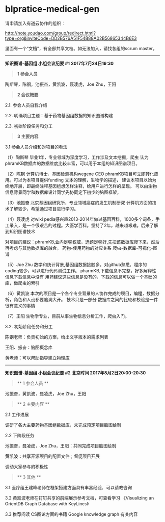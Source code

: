 # blpratice-medical-gen
请申请加入有道云协作的组织：

http://note.youdao.com/group/redirect.html?type=org&inviteCode=DD2B576A51F54B88A02B56865344B6E3

里面有一个“文档”，有全部共享文档。如无法加入，请找各组的scrum master。

***

**知识图谱-基因组 小组会议纪要 #1**
**2017年7月24日19:30**

> **1 参会人员**

陶斯琴，陈钢，池振奋，黄凯波，聂凌虎，Joe Zhu，王阳

> **2 会议概要**

2.1. 参会人员自我介绍

2.2. 明确项目主题：基于药物基因组数据的知识图谱构建

2.3. 初始阶段任务和分工

> **3 主要内容**

3.1 参会人员介绍和对项目的看法

（1）陶斯琴
毕业1年，专业领域为深度学习，工作涉及文本挖掘，爬虫
认为phramKB数据库的数据维度比较丰富，可以用于本组的知识图谱项目。


（2）陈钢
计算机博士，基因检测机构wegene CEO
phramKB项目可立即转化应用。可以为本项目提供funding
文本的理解，生物学的描述，
建议本项目以始为终地开展，即最终注释基因组想怎样注释，给用户进行怎样的呈现。
可以由生物信息背景同学和数据库设计同学先协同定下初步的脑图框架。

（3）池振奋
北京基因组研究所，专业领域癌症的发生机制研究
计算机方面的技术了解较少，希望通过项目进行学习。

（4）聂凌虎
对wiki pedia感兴趣2013-2014年做过基因百科，1000多个词条，手工录入，是一个很艰苦的过程。大医学百科，坚持了2年，越来越艰难。后来了解到知识图谱技术

对项目的建议：phramKB,业内足够权威，选题足够好,先把该数据库爬下来，然后再考虑与其他数据库的融合。
药物-使用药物的对应关系
爬虫-数据库-可视化-图谱

（5）Joe Zhu
数学和统计背景,基因组数据接触多。对github熟悉，程序的coding较少，可以进行代码测试工作。
pharmKB,下载信息不完整，好多解释性信息下载信息中没有
用药建议这些信息是没有的，下载的信息可以做一个基础的库，做爬虫的索引

（6）黄凯波
本次的项目是一个各个专业背景的人协作完成的项目，编程，数据分析，角色和人设都要脑洞大开。
技术只是一部分
数据库之间的比较和校验是一件很有意义的事情

（7）王阳
生物学专业，目前从事生物信息分析工作，爬虫入门。

3.2. 初始阶段任务和分工

陈钢老师：负责初始的方案，给出文字版本的需求列表

王阳、振奋：脑图概念库

黄老师：可以帮助指导建立物理库

***

**知识图谱-基因组 小组会议纪要 #2**
**北京时间 2017年8月2日20:00-20:30**

> ** 1 参会人员 **

池振奋，黄凯波，聂凌虎，Joe Zhu，王阳

> ** 2 主要内容 ** 

2.1 工作进展

调研了各大主要药物基因组数据库，未完成预定项目脑图绘制

2.2 下阶段任务

池振奋，聂凌虎，Joe Zhu，王阳：共同完成项目脑图绘制

黄凯波：共享开源项目的配置文件；督促项目开展

调动大家参与的积极性

> ** 3 其他 **

3.1 医疗组王建峰老师在框架搭建方面具有丰富经验，可以请教咨询

3.2 黄凯波老师在钉钉共享的前端展示参考文档，可查看学习
《Visualizing an OrientDB Graph Database with KeyLines》

3.3 推荐阅读
CS图论方面的书籍
Google knowledge graph 有关内容
